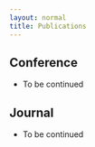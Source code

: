 ```yaml
---
layout: normal
title: Publications
---
```


## Conference

- To be continued

## Journal

+ To be continued
